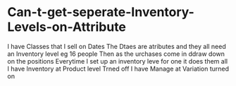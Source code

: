 # Can-t-get-seperate-Inventory-Levels-on-Attribute
I have Classes that I sell on Dates  The Dtaes are atributes and they all need an Inventory level  eg 16 people
Then as the urchases come in ddraw down on the positions
Everytime I set up an inventory leve for one it does them all
I have Inventory at Product level Trned off
I have Manage at Variation turned on

